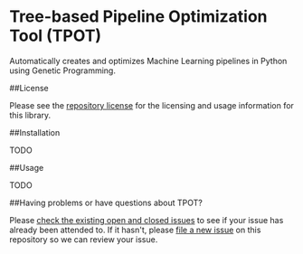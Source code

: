 # Tree-based Pipeline Optimization Tool (TPOT)

Automatically creates and optimizes Machine Learning pipelines in Python using Genetic Programming.

##License

Please see the [repository license](https://github.com/rhiever/tpot/blob/master/LICENSE) for the licensing and usage information for this library.

##Installation

TODO

##Usage

TODO

##Having problems or have questions about TPOT?

Please [check the existing open and closed issues](https://github.com/rhiever/tpot/issues?utf8=%E2%9C%93&q=is%3Aissue) to see if your issue has already been attended to. If it hasn't, please [file a new issue](https://github.com/rhiever/tpot/issues/new) on this repository so we can review your issue.